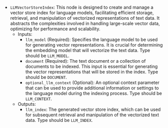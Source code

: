 - `LLMVectorStoreIndex`: This node is designed to create and manage a vector store index for language models, facilitating efficient storage, retrieval, and manipulation of vectorized representations of text data. It abstracts the complexities involved in handling large-scale vector data, optimizing for performance and scalability.
    - Inputs:
        - `llm_model` (Required): Specifies the language model to be used for generating vector representations. It is crucial for determining the embedding model that will vectorize the text data. Type should be `LLM_MODEL`.
        - `document` (Required): The text document or a collection of documents to be indexed. This input is essential for generating the vector representations that will be stored in the index. Type should be `DOCUMENT`.
        - `optional_llm_context` (Optional): An optional context parameter that can be used to provide additional information or settings to the language model during the indexing process. Type should be `LLM_CONTEXT`.
    - Outputs:
        - `llm_index`: The generated vector store index, which can be used for subsequent retrieval and manipulation of the vectorized text data. Type should be `LLM_INDEX`.
